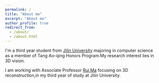 ```yaml
---
permalink: /
title: "About me"
excerpt: "About me"
author_profile: true
redirect_from: 
  - /about/
  - /about.html
---
```

I'm a third year student from [Jilin University](https://www.jlu.edu.cn/) majoring in computer science as a member of Tang Ao-qing Honors Program.My research interest lies in 3D vision.

I am working with Associate Professor [Rui Ma](https://ruim-jlu.github.io/) focusing on 3D reconstruction,in my third year of study at Jilin University.


